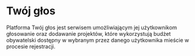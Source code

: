 # Twój głos

Platforma Twój głos jest serwisem umożliwiającym jej użytkownikom głosowanie oraz dodawanie projektów, które wykorzystują budżet obywatelski dostępny w wybranym przez danego użytkownika mieście w procesie rejestracji.
